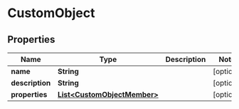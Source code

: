 
# CustomObject

## Properties
Name | Type | Description | Notes
------------ | ------------- | ------------- | -------------
**name** | **String** |  |  [optional]
**description** | **String** |  |  [optional]
**properties** | [**List&lt;CustomObjectMember&gt;**](CustomObjectMember.md) |  |  [optional]



